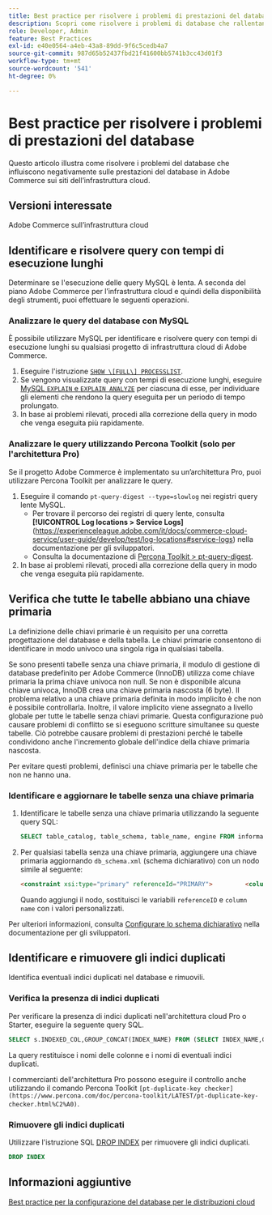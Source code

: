 ```yaml
---
title: Best practice per risolvere i problemi di prestazioni del database
description: Scopri come risolvere i problemi di database che rallentano le prestazioni sui siti Adobe Commerce implementati nell’infrastruttura cloud.
role: Developer, Admin
feature: Best Practices
exl-id: e40e0564-a4eb-43a8-89dd-9f6c5cedb4a7
source-git-commit: 987d65b52437fbd21f41600bb5741b3cc43d01f3
workflow-type: tm+mt
source-wordcount: '541'
ht-degree: 0%

---
```


<!--Consider moving this topic to the Maintenance section-->

# Best practice per risolvere i problemi di prestazioni del database

Questo articolo illustra come risolvere i problemi del database che influiscono negativamente sulle prestazioni del database in Adobe Commerce sui siti dell’infrastruttura cloud.

## Versioni interessate

Adobe Commerce sull’infrastruttura cloud

## Identificare e risolvere query con tempi di esecuzione lunghi

Determinare se l&#39;esecuzione delle query MySQL è lenta. A seconda del piano Adobe Commerce per l’infrastruttura cloud e quindi della disponibilità degli strumenti, puoi effettuare le seguenti operazioni.

### Analizzare le query del database con MySQL

È possibile utilizzare MySQL per identificare e risolvere query con tempi di esecuzione lunghi su qualsiasi progetto di infrastruttura cloud di Adobe Commerce.

1. Eseguire l&#39;istruzione [`SHOW \[FULL\] PROCESSLIST`](https://dev.mysql.com/doc/refman/8.0/en/show-processlist.html).
1. Se vengono visualizzate query con tempi di esecuzione lunghi, eseguire [MySQL `EXPLAIN` e `EXPLAIN ANALYZE`](https://mysqlserverteam.com/mysql-explain-analyze/) per ciascuna di esse, per individuare gli elementi che rendono la query eseguita per un periodo di tempo prolungato.
1. In base ai problemi rilevati, procedi alla correzione della query in modo che venga eseguita più rapidamente.

### Analizzare le query utilizzando Percona Toolkit (solo per l&#39;architettura Pro)

Se il progetto Adobe Commerce è implementato su un’architettura Pro, puoi utilizzare Percona Toolkit per analizzare le query.

1. Eseguire il comando `pt-query-digest --type=slowlog` nei registri query lente MySQL.
   * Per trovare il percorso dei registri di query lente, consulta **[!UICONTROL Log locations > Service Logs]**(https://experienceleague.adobe.com/it/docs/commerce-cloud-service/user-guide/develop/test/log-locations#service-logs) nella documentazione per gli sviluppatori.
   * Consulta la documentazione di [Percona Toolkit > pt-query-digest](https://www.percona.com/doc/percona-toolkit/LATEST/pt-query-digest.html#pt-query-digest).
1. In base ai problemi rilevati, procedi alla correzione della query in modo che venga eseguita più rapidamente.

## Verifica che tutte le tabelle abbiano una chiave primaria

La definizione delle chiavi primarie è un requisito per una corretta progettazione del database e della tabella. Le chiavi primarie consentono di identificare in modo univoco una singola riga in qualsiasi tabella.

Se sono presenti tabelle senza una chiave primaria, il modulo di gestione di database predefinito per Adobe Commerce (InnoDB) utilizza come chiave primaria la prima chiave univoca non null. Se non è disponibile alcuna chiave univoca, InnoDB crea una chiave primaria nascosta (6 byte). Il problema relativo a una chiave primaria definita in modo implicito è che non è possibile controllarla. Inoltre, il valore implicito viene assegnato a livello globale per tutte le tabelle senza chiavi primarie. Questa configurazione può causare problemi di conflitto se si eseguono scritture simultanee su queste tabelle. Ciò potrebbe causare problemi di prestazioni perché le tabelle condividono anche l&#39;incremento globale dell&#39;indice della chiave primaria nascosta.

Per evitare questi problemi, definisci una chiave primaria per le tabelle che non ne hanno una.

### Identificare e aggiornare le tabelle senza una chiave primaria

1. Identificare le tabelle senza una chiave primaria utilizzando la seguente query SQL:

   ```sql
   SELECT table_catalog, table_schema, table_name, engine FROM information_schema.tables        WHERE (table_catalog, table_schema, table_name) NOT IN (SELECT table_catalog, table_schema, table_name FROM information_schema.table_constraints  WHERE constraint_type = 'PRIMARY KEY') AND table_schema NOT IN ('information_schema', 'pg_catalog');    
   ```

1. Per qualsiasi tabella senza una chiave primaria, aggiungere una chiave primaria aggiornando `db_schema.xml` (schema dichiarativo) con un nodo simile al seguente:

   ```html
   <constraint xsi:type="primary" referenceId="PRIMARY">         <column name="id_column"/>     </constraint>    
   ```

   Quando aggiungi il nodo, sostituisci le variabili `referenceID` e `column name` con i valori personalizzati.

Per ulteriori informazioni, consulta [Configurare lo schema dichiarativo](https://developer.adobe.com/commerce/php/development/components/declarative-schema/configuration/) nella documentazione per gli sviluppatori.

## Identificare e rimuovere gli indici duplicati

Identifica eventuali indici duplicati nel database e rimuovili.

### Verifica la presenza di indici duplicati

Per verificare la presenza di indici duplicati nell&#39;architettura cloud Pro o Starter, eseguire la seguente query SQL.

```sql
SELECT s.INDEXED_COL,GROUP_CONCAT(INDEX_NAME) FROM (SELECT INDEX_NAME,GROUP_CONCAT(CONCAT(TABLE_NAME,'.',COLUMN_NAME) ORDER BY CONCAT(SEQ_IN_INDEX,COLUMN_NAME)) 'INDEXED_COL' FROM INFORMATION_SCHEMA.STATISTICS WHERE TABLE_SCHEMA = 'db?' GROUP BY INDEX_NAME)as s GROUP BY INDEXED_COL HAVING COUNT(1)>1
```

La query restituisce i nomi delle colonne e i nomi di eventuali indici duplicati.

I commercianti dell&#39;architettura Pro possono eseguire il controllo anche utilizzando il comando Percona Toolkit `[pt-duplicate-key checker](https://www.percona.com/doc/percona-toolkit/LATEST/pt-duplicate-key-checker.html%C2%A0)`.

### Rimuovere gli indici duplicati

Utilizzare l&#39;istruzione SQL [DROP INDEX](https://dev.mysql.com/doc/refman/8.0/en/drop-index.html) per rimuovere gli indici duplicati.

```SQL
DROP INDEX
```

## Informazioni aggiuntive

[Best practice per la configurazione del database per le distribuzioni cloud](../planning/database-on-cloud.md)
